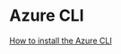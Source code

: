 # Azure CLI

[How to install the Azure CLI](https://learn.microsoft.com/en-us/cli/azure/install-azure-cli)